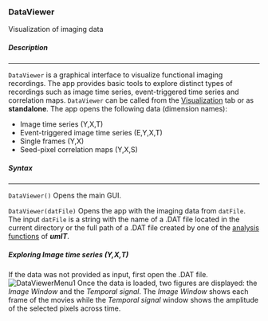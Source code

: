 ### DataViewer
Visualization of imaging data
##### Description
___
```DataViewer``` is a graphical interface to visualize functional imaging recordings. The app provides basic tools to explore distinct types of recordings such as image time series, event-triggered time series and correlation maps. ```DataViewer``` can be called from the [Visualization](/visualization_tab.md) tab or as **standalone**. 
The app opens the following data (dimension names):
* Image time series (Y,X,T)
* Event-triggered image time series (E,Y,X,T)
* Single frames (Y,X)
* Seed-pixel correlation maps (Y,X,S)

##### Syntax
___

```DataViewer()``` Opens the main GUI.   

```DataViewer(datFile)``` Opens the app with the imaging data from ```datFile```. The input ```datFile``` is a string with the name of a .DAT file located in the current directory or the full path of a .DAT file created by one of the [analysis functions](/index.md/#analysisfunctions) of ***umIT***.

##### Exploring Image time series (Y,X,T)
If the data was not provided as input, first open the .DAT file.
![DataViewerMenu1](/assets/img/dataviewer_menu1.png)
Once the data is loaded, two figures are displayed: the *Image Window*  and the *Temporal signal*. The *Image Window* shows each frame of the movies while the *Temporal signal* window shows the amplitude of the selected pixels across time.










